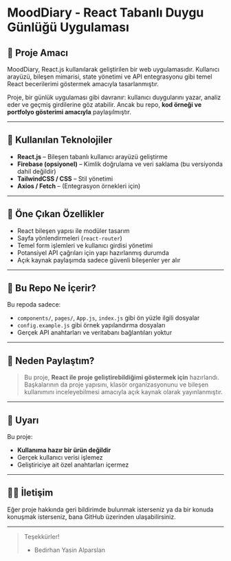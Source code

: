 # MoodDiary - React Tabanlı Duygu Günlüğü Uygulaması

## 🎯 Proje Amacı

MoodDiary, React.js kullanılarak geliştirilen bir web uygulamasıdır. Kullanıcı arayüzü, bileşen mimarisi, state yönetimi ve API entegrasyonu gibi temel React becerilerimi göstermek amacıyla tasarlanmıştır.

Proje, bir günlük uygulaması gibi davranır: kullanıcı duygularını yazar, analiz eder ve geçmiş girdilerine göz atabilir. Ancak bu repo, **kod örneği ve portfolyo gösterimi amacıyla** paylaşılmıştır.

---

## 🧩 Kullanılan Teknolojiler

- **React.js** – Bileşen tabanlı kullanıcı arayüzü geliştirme
- **Firebase (opsiyonel)** – Kimlik doğrulama ve veri saklama (bu versiyonda dahil değildir)
- **TailwindCSS / CSS** – Stil yönetimi
- **Axios / Fetch** – (Entegrasyon örnekleri için)

---

## 🧠 Öne Çıkan Özellikler

- React bileşen yapısı ile modüler tasarım
- Sayfa yönlendirmeleri (`react-router`)
- Temel form işlemleri ve kullanıcı girdisi yönetimi
- Potansiyel API çağrıları için yapı hazırlanmış durumda
- Açık kaynak paylaşımda sadece güvenli bileşenler yer alır

---

## 📁 Bu Repo Ne İçerir?

Bu repoda sadece:

- `components/`, `pages/`, `App.js`, `index.js` gibi ön yüzle ilgili dosyalar
- `config.example.js` gibi örnek yapılandırma dosyaları
- Gerçek API anahtarları ve veritabanı bağlantıları yoktur

---

## 📌 Neden Paylaştım?

> Bu proje, **React ile proje geliştirebildiğimi göstermek için** hazırlandı.  
> Başkalarının da proje yapısını, klasör organizasyonunu ve bileşen kullanımını inceleyebilmesi amacıyla açık kaynak olarak yayınlanmıştır.

---

## 🛑 Uyarı

Bu proje:
- **Kullanıma hazır bir ürün değildir**
- Gerçek kullanıcı verisi işlemez
- Geliştiriciye ait özel anahtarları içermez

---

## 🙋‍♂️ İletişim

Eğer proje hakkında geri bildirimde bulunmak isterseniz ya da bir konuda konuşmak isterseniz, bana GitHub üzerinden ulaşabilirsiniz.

---

> Teşekkürler!  
> - Bedirhan Yasin Alparslan


